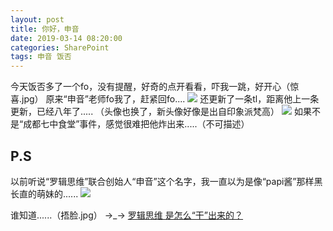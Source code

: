```yaml
---
layout: post
title: 你好，申音
date: 2019-03-14 08:20:00
categories: SharePoint
tags: 申音 饭否
---
```


今天饭否多了一个fo，没有提醒，好奇的点开看看，吓我一跳，好开心（惊喜.jpg）
原来“申音”老师fo我了，赶紧回fo....
![](http://ws1.sinaimg.cn/large/6a362e2dgy1g12952cobwj20u00hcwfz.jpg)
还更新了一条tl，距离他上一条更新，已经八年了.....
（头像也换了，新头像好像是出自印象派梵高）
![](http://ws1.sinaimg.cn/large/6a362e2dgy1g129cfo2czj20u00h5jt8.jpg)
如果不是“成都七中食堂”事件，感觉很难把他炸出来.....（不可描述）

## P.S
以前听说“罗辑思维”联合创始人“申音”这个名字，我一直以为是像“papi酱”那样黑长直的萌妹的......
![](http://ws1.sinaimg.cn/large/6a362e2dgy1g129efrzbfj20dw0abdgb.jpg)

谁知道......（捂脸.jpg）
→_→
[罗辑思维 是怎么“干”出来的？](https://www.bilibili.com/video/av40058753/)

